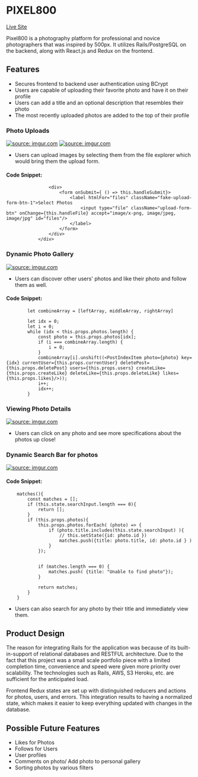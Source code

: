 # PIXEL800
[Live Site](https://pixel800.herokuapp.com/#/)

Pixel800 is a photography platform for professional and novice photographers that was inspired by 500px. It utilizes Rails/PostgreSQL on the backend, along with React.js and Redux on the frontend.


## Features

- Secures frontend to backend user authentication using BCrypt
- Users are capable of uploading their favorite photo and have it on their profile
- Users can add a title and an optional description that resembles their photo
- The most recently uploaded photos are added to the top of their profile


### Photo Uploads 

<a href="https://imgur.com/rkRgjYt"><img src="https://i.imgur.com/rkRgjYt.png" title="source: imgur.com" /></a>
<a href="https://imgur.com/3ANGBCs"><img src="https://i.imgur.com/3ANGBCs.png" title="source: imgur.com" /></a>

- Users can upload images by selecting them from the file explorer which would bring them the upload form.

#### Code Snippet:
```   <div className="uploading-picture-form2">
                <div>
                    <form onSubmit={ () => this.handleSubmit}>      
                        <label htmlFor="files" className="fake-upload-form-btn-1">Select Photos
                            <input type="file" className="upload-form-btn" onChange={this.handleFile} accept="image/x-png, image/jpeg, image/jpg" id="files"/>
                        </label>
                    </form>
                </div>
            </div>
```

### Dynamic Photo Gallery 

<a href="https://imgur.com/dYfbQN6"><img src="https://i.imgur.com/dYfbQN6.png" title="source: imgur.com" /></a>

- Users can discover other users' photos and like their photo and follow them as well.

#### Code Snippet:
```
        let combineArray = [leftArray, middleArray, rightArray]
        
        let idx = 0; 
        let i = 0;
        while (idx < this.props.photos.length) {
            const photo = this.props.photos[idx];
            if (i === combineArray.length) {
                i = 0;
            }
            combineArray[i].unshift((<PostIndexItem photo={photo} key={idx} currentUser={this.props.currentUser} deletePost={this.props.deletePost} users={this.props.users} createLike={this.props.createLike} deleteLike={this.props.deleteLike} likes={this.props.likes}/>));
            i++;
            idx++;
        }
```

### Viewing Photo Details

<a href="https://imgur.com/DIRljFU"><img src="https://i.imgur.com/DIRljFU.png" title="source: imgur.com" /></a>

- Users can click on any photo and see more specifications about the photos up close! 

### Dynamic Search Bar for photos

<a href="https://imgur.com/lik0vOQ"><img src="https://i.imgur.com/lik0vOQ.png" title="source: imgur.com" /></a>

#### Code Snippet:
```
    matches(){
        const matches = [];
        if (this.state.searchInput.length === 0){
            return [];
        }
        if (this.props.photos){ 
            this.props.photos.forEach( (photo) => {
                if (photo.title.includes(this.state.searchInput) ){
                    // this.setState({id: photo.id })
                    matches.push({title: photo.title, id: photo.id } )
                }
            });


            if (matches.length === 0) {
                matches.push( {title: "Unable to find photo"});
            }

            return matches;
        }
    }
```

- Users can also search for any photo by their title and immediately view them.

## Product Design
  The reason for integrating Rails for the application was because of its built-in-support of relational databases and RESTFUL architecture. Due to the fact that this project was a small scale portfolio piece with a limited completion time, convenience and speed were given more priority over scalability. The technologies such as Rails, AWS, S3 Heroku, etc. are sufficient for the anticipated load.
  
Frontend Redux states are set up with distinguished reducers and actions for photos, users, and errors. This integration results to having a normalized state, which makes it easier to keep everything updated with changes in the database. 


## Possible Future Features
- Likes for Photos
- Follows for Users
- User profiles
- Comments on photo/ Add photo to personal gallery
- Sorting photos by various filters 
